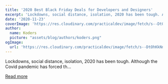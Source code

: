 ```yaml
---
title: '2020 Best Black Friday Deals for Developers and Designers'
excerpt: 'Lockdowns, social distance, isolation, 2020 has been tough. Although the Covid pandemic has forced th...'
date: '2020-11-23'
coverImage: 'https://res.cloudinary.com/practicaldev/image/fetch/s--DtOhKkNn--/c_imagga_scale,f_auto,fl_progressive,h_420,q_auto,w_1000/https://dev-to-uploads.s3.amazonaws.com/i/n4rnwyev4b3dr8olv69s.png'
author:
  name: Koders
  picture: "assets/blog/authors/koders.png"
ogImage:
  url: 'https://res.cloudinary.com/practicaldev/image/fetch/s--DtOhKkNn--/c_imagga_scale,f_auto,fl_progressive,h_420,q_auto,w_1000/https://dev-to-uploads.s3.amazonaws.com/i/n4rnwyev4b3dr8olv69s.png'
---
```


Lockdowns, social distance, isolation, 2020 has been tough. Although the Covid pandemic has forced th...

[Read more](https://dev.to/andrewdejackson/2020-best-black-friday-deals-for-developers-and-designers-546p)
